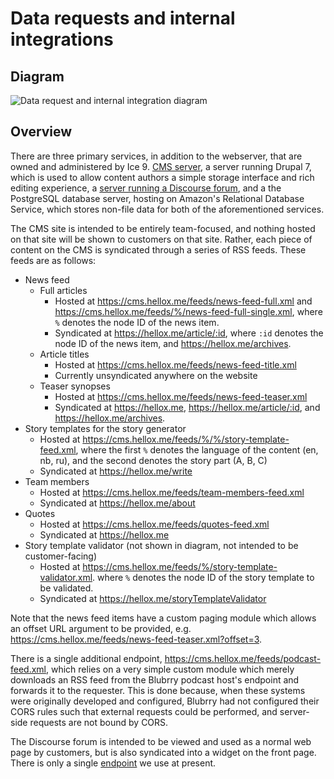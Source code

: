 # Data requests and internal integrations

## Diagram

![Data request and internal integration diagram](https://s3.eu-central-1.amazonaws.com/hellox/images/data-requests-and-internal-integrations.svg)

## Overview

There are three primary services, in addition to the webserver, that are owned and administered by Ice 9. [CMS server](cms.hellox.me), a server running Drupal 7, which is used to allow content authors a simple storage interface and rich editing experience, a [server running a Discourse forum](forum.hellox.me), and a the PostgreSQL database server, hosting on Amazon's Relational Database Service, which stores non-file data for both of the aforementioned services.

The CMS site is intended to be entirely team-focused, and nothing hosted on that site will be shown to customers on that site. Rather, each piece of content on the CMS is syndicated through a series of RSS feeds. These feeds are as follows:

* News feed
  * Full articles
    * Hosted at https://cms.hellox.me/feeds/news-feed-full.xml and https://cms.hellox.me/feeds/%/news-feed-full-single.xml, where `%` denotes the node ID of the news item.
    * Syndicated at https://hellox.me/article/:id, where `:id` denotes the node ID of the news item, and https://hellox.me/archives.
  * Article titles
    * Hosted at https://cms.hellox.me/feeds/news-feed-title.xml
    * Currently unsyndicated anywhere on the website
  * Teaser synopses
    * Hosted at https://cms.hellox.me/feeds/news-feed-teaser.xml
    * Syndicated at https://hellox.me, https://hellox.me/article/:id, and https://hellox.me/archives.
* Story templates for the story generator
  * Hosted at https://cms.hellox.me/feeds/%/%/story-template-feed.xml, where the first `%` denotes the language of the content (en, nb, ru), and the second denotes the story part (A, B, C)
  * Syndicated at https://hellox.me/write
* Team members
  * Hosted at https://cms.hellox.me/feeds/team-members-feed.xml
  * Syndicated at https://hellox.me/about
* Quotes
  * Hosted at https://cms.hellox.me/feeds/quotes-feed.xml
  * Syndicated at https://hellox.me
* Story template validator (not shown in diagram, not intended to be customer-facing)
  * Hosted at https://cms.hellox.me/feeds/%/story-template-validator.xml. where `%` denotes the node ID of the story template to be validated.
  * Syndicated at https://hellox.me/storyTemplateValidator

Note that the news feed items have a custom paging module which allows an offset URL argument to be provided, e.g. https://cms.hellox.me/feeds/news-feed-teaser.xml?offset=3.

There is a single additional endpoint, https://cms.hellox.me/feeds/podcast-feed.xml, which relies on a very simple custom module which merely downloads an RSS feed from the Blubrry podcast host's endpoint and forwards it to the requester. This is done because, when these systems were originally developed and configured, Blubrry had not configured their CORS rules such that external requests could be performed, and server-side requests are not bound by CORS.

The Discourse forum is intended to be viewed and used as a normal web page by customers, but is also syndicated into a widget on the front page. There is only a single [endpoint](https://forum.hellox.me/latest.rss) we use at present.